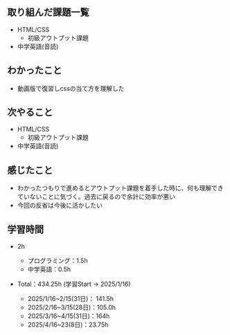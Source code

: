 ## 取り組んだ課題一覧
- HTML/CSS
  - 初級アウトプット課題
- 中学英語(音読)
## わかったこと
- 動画版で復習しcssの当て方を理解した
## 次やること
- HTML/CSS
  - 初級アウトプット課題
- 中学英語(音読)
## 感じたこと
- わかったつもりで進めるとアウトプット課題を着手した時に、何も理解できていないことに気づく。過去に戻るので余計に効率が悪い
- 今回の反省は今後に活かしたい
## 学習時間
- 2h
  - プログラミング：1.5h
  - 中学英語：0.5h

- Total：434.25h (学習Start → 2025/1/16)
  - 2025/1/16~2/15(31日)： 141.5h
  - 2025/2/16~3/15(28日)：105.0h
  - 2025/3/16~4/15(31日)：164h
  - 2025/4/16~23(8日)：23.75h
